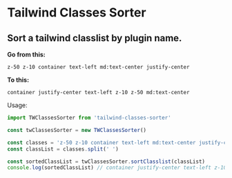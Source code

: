 # Tailwind Classes Sorter

## Sort a tailwind classlist by plugin name.

**Go from this:**

```
z-50 z-10 container text-left md:text-center justify-center
```

**To this:**

```
container justify-center text-left z-10 z-50 md:text-center
```

Usage:

```js
import TWClassesSorter from 'tailwind-classes-sorter'

const twClassesSorter = new TWClassesSorter()

const classes = 'z-50 z-10 container text-left md:text-center justify-center'
const classList = classes.split(' ')

const sortedClassList = twClassesSorter.sortClasslist(classList)
console.log(sortedClassList) // container justify-center text-left z-10 z-50 md:text-center
```
